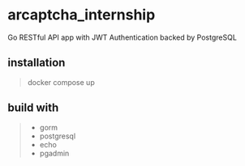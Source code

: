 # arcaptcha_internship
Go RESTful API app with JWT Authentication backed by PostgreSQL
## installation
> docker compose up

## build with
> + gorm
> + postgresql
> + echo
> + pgadmin
